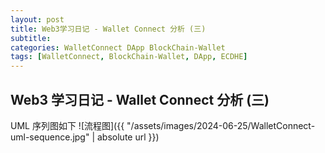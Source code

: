 ```yaml
---
layout: post
title: Web3学习日记 - Wallet Connect 分析 (三)
subtitle:
categories: WalletConnect DApp BlockChain-Wallet
tags: [WalletConnect, BlockChain-Wallet, DApp, ECDHE]
---
```


## Web3 学习日记 - Wallet Connect 分析 (三)

UML 序列图如下
![流程图]({{ "/assets/images/2024-06-25/WalletConnect-uml-sequence.jpg" | absolute url }})

